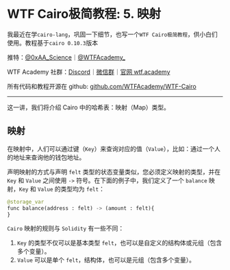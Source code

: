 # WTF Cairo极简教程: 5. 映射

我最近在学`cairo-lang`，巩固一下细节，也写一个`WTF Cairo极简教程`，供小白们使用。教程基于`cairo 0.10.3`版本

推特：[@0xAA_Science](https://twitter.com/0xAA_Science)｜[@WTFAcademy_](https://twitter.com/WTFAcademy_)

WTF Academy 社群：[Discord](https://discord.wtf.academy)｜[微信群](https://docs.google.com/forms/d/e/1FAIpQLSe4KGT8Sh6sJ7hedQRuIYirOoZK_85miz3dw7vA1-YjodgJ-A/viewform?usp=sf_link)｜[官网 wtf.academy](https://wtf.academy)

所有代码和教程开源在 github: [github.com/WTFAcademy/WTF-Cairo](https://github.com/WTFAcademy/WTF-Cairo)

---

这一讲，我们将介绍 Cairo 中的哈希表：映射（Map）类型。

## 映射

在映射中，人们可以通过键（`Key`）来查询对应的值（`Value`），比如：通过一个人的地址来查询他的钱包地址。

声明映射的方式与声明 `felt` 类型的状态变量类似，您必须定义映射的类型，并在 `Key` 和 `Value` 之间使用 `->` 符号。在下面的例子中，我们定义了一个 `balance` 映射，`Key` 和 `Value` 的类型均为 `felt`：
```python
@storage_var
func balance(address : felt) -> (amount : felt){
}
```  
`Cairo` 映射的规则与 `Solidity` 有一些不同：
1. `Key` 的类型不仅可以是基本类型 `felt`，也可以是自定义的结构体或元组（包含多个变量）。
2. `Value` 可以是单个 `felt`，结构体，也可以是元组（包含多个变量）。
